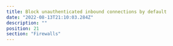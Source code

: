 ```yaml
---
title: Block unauthenticated inbound connections by default
date: "2022-08-13T21:10:03.284Z"
description: ""
position: 21
section: "Firewalls"
---
```

